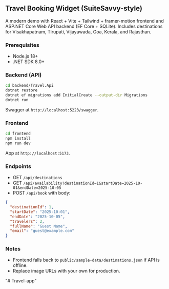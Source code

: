 ## Travel Booking Widget (SuiteSavvy-style)

A modern demo with React + Vite + Tailwind + framer-motion frontend and ASP.NET Core Web API backend (EF Core + SQLite). Includes destinations for Visakhapatnam, Tirupati, Vijayawada, Goa, Kerala, and Rajasthan.

### Prerequisites
- Node.js 18+
- .NET SDK 8.0+

### Backend (API)
```bash
cd backend/Travel.Api
dotnet restore
dotnet ef migrations add InitialCreate --output-dir Migrations
dotnet run
```
Swagger at `http://localhost:5223/swagger`.

### Frontend
```bash
cd frontend
npm install
npm run dev
```
App at `http://localhost:5173`.

### Endpoints
- GET `/api/destinations`
- GET `/api/availability?destinationId=1&startDate=2025-10-01&endDate=2025-10-05`
- POST `/api/book` with body:
```json
{
  "destinationId": 1,
  "startDate": "2025-10-01",
  "endDate": "2025-10-05",
  "travelers": 2,
  "fullName": "Guest Name",
  "email": "guest@example.com"
}
```

### Notes
- Frontend falls back to `public/sample-data/destinations.json` if API is offline.
- Replace image URLs with your own for production.



"# Travel-app" 

